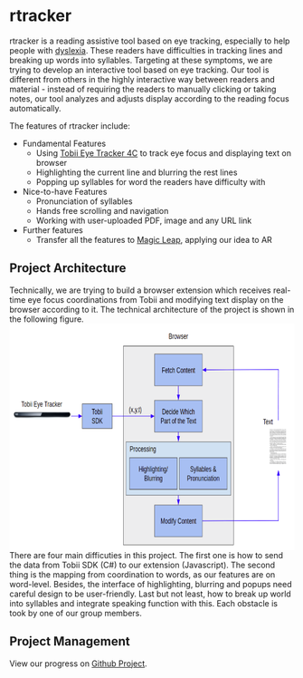 # rtracker
rtracker is a reading assistive tool based on eye tracking, especially to help people with [dyslexia](http://dyslexia.yale.edu/dyslexia/what-is-dyslexia/). These readers have difficulties in tracking lines and breaking up words into syllables. Targeting at these symptoms, we are trying to develop an interactive tool based on eye tracking. Our tool is different from others in the highly interactive way between readers and material - instead of requiring the readers to manually clicking or taking notes, our tool analyzes and adjusts display according to the reading focus automatically.

The features of rtracker include:
- Fundamental Features
	- Using [Tobii Eye Tracker 4C](https://tobiigaming.com/product/tobii-eye-tracker-4c/) to track eye focus and displaying text on browser
	- Highlighting the current line and blurring the rest lines
	- Popping up syllables for word the readers have difficulty with
- Nice-to-have Features
	- Pronunciation of syllables
	- Hands free scrolling and navigation
	- Working with user-uploaded PDF, image and any URL link
- Further features
	- Transfer all the features to [Magic Leap](https://www.magicleap.com/), applying our idea to AR

## Project Architecture
Technically, we are trying to build a browser extension which receives real-time eye focus coordinations from Tobii and modifying text display on the browser according to it. The technical architecture of the project is shown in the following figure.
<img src="img/arch.png" width=600 height=400 alt="arch" align="middle"><br>
There are four main difficuties in this project. The first one is how to send the data from Tobii SDK (C#) to our extension (Javascript). The second thing is the mapping from coordination to words, as our features are on word-level. Besides, the interface of highlighting, blurring and popups need careful design to be user-friendly. Last but not least, how to break up world into syllables and integrate speaking function with this. Each obstacle is took by one of our group members.

## Project Management
View our progress on [Github Project](https://github.com/Orienfish/rtracker/projects/1).